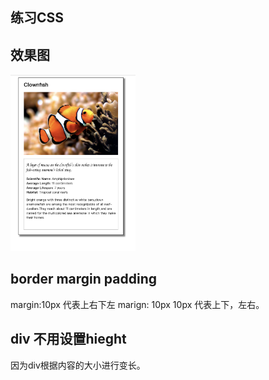 ## 练习CSS


## 效果图
<img src="image/fish.png" alt="fish" width="200"/>

## border margin padding

margin:10px 代表上右下左
marign: 10px 10px 代表上下，左右。


## div 不用设置hieght

因为div根据内容的大小进行变长。

